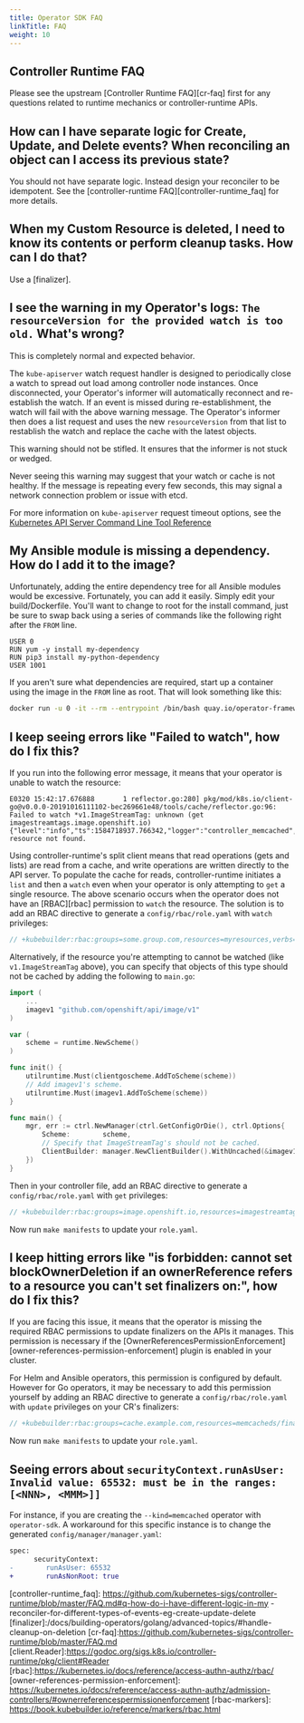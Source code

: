 ```yaml
---
title: Operator SDK FAQ
linkTitle: FAQ
weight: 10
---
```


## Controller Runtime FAQ

Please see the upstream [Controller Runtime FAQ][cr-faq] first for any questions related to runtime mechanics or controller-runtime APIs.

## How can I have separate logic for Create, Update, and Delete events? When reconciling an object can I access its previous state?

You should not have separate logic. Instead design your reconciler to be idempotent. See the [controller-runtime FAQ][controller-runtime_faq] for more details.

## When my Custom Resource is deleted, I need to know its contents or perform cleanup tasks. How can I do that?

Use a [finalizer].

## I see the warning in my Operator's logs: `The resourceVersion for the provided watch is too old.` What's wrong?

This is completely normal and expected behavior.

The `kube-apiserver` watch request handler is designed to periodically close a watch to spread out load among controller node instances. Once disconnected, your Operator's informer will automatically reconnect and re-establish the watch. If an event is missed during re-establishment, the watch will fail with the above warning message. The Operator's informer then does a list request and uses the new `resourceVersion` from that list to restablish the watch and replace the cache with the latest objects.

This warning should not be stifled. It ensures that the informer is not stuck or wedged.

Never seeing this warning may suggest that your watch or cache is not healthy. If the message is repeating every few seconds, this may signal a network connection problem or issue with etcd.

For more information on `kube-apiserver` request timeout options, see the [Kubernetes API Server Command Line Tool Reference][kube-apiserver_options]


## My Ansible module is missing a dependency. How do I add it to the image?

Unfortunately, adding the entire dependency tree for all Ansible modules would be excessive. Fortunately, you can add it easily. Simply edit your build/Dockerfile. You'll want to change to root for the install command, just be sure to swap back using a series of commands like the following right after the `FROM` line.

```docker
USER 0
RUN yum -y install my-dependency
RUN pip3 install my-python-dependency
USER 1001
```

If you aren't sure what dependencies are required, start up a container using the image in the `FROM` line as root. That will look something like this:
```sh
docker run -u 0 -it --rm --entrypoint /bin/bash quay.io/operator-framework/ansible-operator:<sdk-tag-version>
```

## I keep seeing errors like "Failed to watch", how do I fix this?

If you run into the following error message, it means that your operator is unable to watch the resource:

```
E0320 15:42:17.676888       1 reflector.go:280] pkg/mod/k8s.io/client-go@v0.0.0-20191016111102-bec269661e48/tools/cache/reflector.go:96: Failed to watch *v1.ImageStreamTag: unknown (get imagestreamtags.image.openshift.io)
{"level":"info","ts":1584718937.766342,"logger":"controller_memcached","msg":"ImageStreamTag resource not found.
```

Using controller-runtime's split client means that read operations (gets and lists) are read from a cache, and write operations are written directly to the API server. To populate the cache for reads, controller-runtime initiates a `list` and then a `watch` even when your operator is only attempting to `get` a single resource. The above scenario occurs when the operator does not have an [RBAC][rbac] permission to `watch` the resource. The solution is to add an RBAC directive to generate a `config/rbac/role.yaml` with `watch` privileges:

```go
// +kubebuilder:rbac:groups=some.group.com,resources=myresources,verbs=watch
```

Alternatively, if the resource you're attempting to cannot be watched (like `v1.ImageStreamTag` above), you can specify that objects of this type should not be cached by adding the following to `main.go`:

```go
import (
	...
	imagev1 "github.com/openshift/api/image/v1"
)

var (
	scheme = runtime.NewScheme()
)

func init() {
	utilruntime.Must(clientgoscheme.AddToScheme(scheme))
	// Add imagev1's scheme.
	utilruntime.Must(imagev1.AddToScheme(scheme))
}

func main() {
	mgr, err := ctrl.NewManager(ctrl.GetConfigOrDie(), ctrl.Options{
		Scheme:        scheme,
		// Specify that ImageStreamTag's should not be cached.
		ClientBuilder: manager.NewClientBuilder().WithUncached(&imagev1.ImageStreamTag{}),
	})
}
```

Then in your controller file, add an RBAC directive to generate a `config/rbac/role.yaml` with `get` privileges:

```go
// +kubebuilder:rbac:groups=image.openshift.io,resources=imagestreamtags,verbs=get
```

Now run `make manifests` to update your `role.yaml`.


## I keep hitting errors like "is forbidden: cannot set blockOwnerDeletion if an ownerReference refers to a resource you can't set finalizers on:", how do I fix this?

If you are facing this issue, it means that the operator is missing the required RBAC permissions to update finalizers on the APIs it manages. This permission is necessary if the [OwnerReferencesPermissionEnforcement][owner-references-permission-enforcement] plugin is enabled in your cluster.

For Helm and Ansible operators, this permission is configured by default. However for Go operators, it may be necessary to add this permission yourself
by adding an RBAC directive to generate a `config/rbac/role.yaml` with `update` privileges on your CR's finalizers:

```go
// +kubebuilder:rbac:groups=cache.example.com,resources=memcacheds/finalizers,verbs=update
```

Now run `make manifests` to update your `role.yaml`.

## Seeing errors about `securityContext.runAsUser: Invalid value: 65532: must be in the ranges: [<NNN>, <MMM>]]`
	
For instance, if you are creating the `--kind=memcached` operator with `operator-sdk`. A workaround for this specific instance is to change the generated `config/manager/manager.yaml`:

```diff
spec:
      securityContext:
-        runAsUser: 65532
+        runAsNonRoot: true 
```

[kube-apiserver_options]: https://kubernetes.io/docs/reference/command-line-tools-reference/kube-apiserver/#options
[controller-runtime_faq]: https://github.com/kubernetes-sigs/controller-runtime/blob/master/FAQ.md#q-how-do-i-have-different-logic-in-my -reconciler-for-different-types-of-events-eg-create-update-delete
[finalizer]:/docs/building-operators/golang/advanced-topics/#handle-cleanup-on-deletion
[cr-faq]:https://github.com/kubernetes-sigs/controller-runtime/blob/master/FAQ.md
[client.Reader]:https://godoc.org/sigs.k8s.io/controller-runtime/pkg/client#Reader
[rbac]:https://kubernetes.io/docs/reference/access-authn-authz/rbac/
[owner-references-permission-enforcement]: https://kubernetes.io/docs/reference/access-authn-authz/admission-controllers/#ownerreferencespermissionenforcement
[rbac-markers]: https://book.kubebuilder.io/reference/markers/rbac.html
